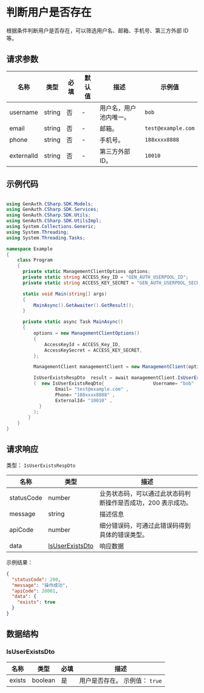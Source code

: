 # 判断用户是否存在

<!--
  警告⚠️：
  不要直接修改该文档，
  https://github.com/Authing/authing-docs-factory
  使用该项目进行生成
-->

<LastUpdated />

根据条件判断用户是否存在，可以筛选用户名、邮箱、手机号、第三方外部 ID 等。

## 请求参数

| 名称       | 类型   | 必填 | 默认值 | 描述                   | 示例值             |
| ---------- | ------ | ---- | ------ | ---------------------- | ------------------ |
| username   | string | 否   | -      | 用户名，用户池内唯一。 | `bob`              |
| email      | string | 否   | -      | 邮箱。                 | `test@example.com` |
| phone      | string | 否   | -      | 手机号。               | `188xxxx8888`      |
| externalId | string | 否   | -      | 第三方外部 ID。        | `10010`            |

## 示例代码

```csharp

using GenAuth.CSharp.SDK.Models;
using GenAuth.CSharp.SDK.Services;
using GenAuth.CSharp.SDK.Utils;
using GenAuth.CSharp.SDK.UtilsImpl;
using System.Collections.Generic;
using System.Threading;
using System.Threading.Tasks;

namespace Example
{
    class Program
    {
      private static ManagementClientOptions options;
      private static string ACCESS_Key_ID = "GEN_AUTH_USERPOOL_ID";
      private static string ACCESS_KEY_SECRET = "GEN_AUTH_USERPOOL_SECRET";

      static void Main(string[] args)
      {
          MainAsync().GetAwaiter().GetResult();
      }

      private static async Task MainAsync()
      {
          options = new ManagementClientOptions()
          {
              AccessKeyId = ACCESS_Key_ID,
              AccessKeySecret = ACCESS_KEY_SECRET,
          };

          ManagementClient managementClient = new ManagementClient(options);

          IsUserExistsRespDto  result = await managementClient.IsUserExists
          (  new IsUserExistsReqDto{                  Username= "bob" ,
                  Email= "test@example.com" ,
                  Phone= "188xxxx8888" ,
                  ExternalId= "10010" ,
            }
          );
        }
    }
}

```

## 请求响应

类型： `IsUserExistsRespDto`

| 名称       | 类型                                           | 描述                                                         |
| ---------- | ---------------------------------------------- | ------------------------------------------------------------ |
| statusCode | number                                         | 业务状态码，可以通过此状态码判断操作是否成功，200 表示成功。 |
| message    | string                                         | 描述信息                                                     |
| apiCode    | number                                         | 细分错误码，可通过此错误码得到具体的错误类型。               |
| data       | <a href="#IsUserExistsDto">IsUserExistsDto</a> | 响应数据                                                     |

示例结果：

```json
{
  "statusCode": 200,
  "message": "操作成功",
  "apiCode": 20001,
  "data": {
    "exists": true
  }
}
```

## 数据结构

### <a id="IsUserExistsDto"></a> IsUserExistsDto

| 名称   | 类型    | 必填 | 描述                           |
| ------ | ------- | ---- | ------------------------------ |
| exists | boolean | 是   | 用户是否存在。 示例值： `true` |
